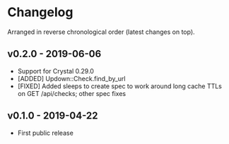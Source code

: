 # Changelog

Arranged in reverse chronological order (latest changes on top).

## v0.2.0 - 2019-06-06

* Support for Crystal 0.29.0
* [ADDED] Updown::Check.find_by_url
* [FIXED] Added sleeps to create spec to work around long cache TTLs on GET /api/checks; other spec fixes

## v0.1.0 - 2019-04-22

* First public release
